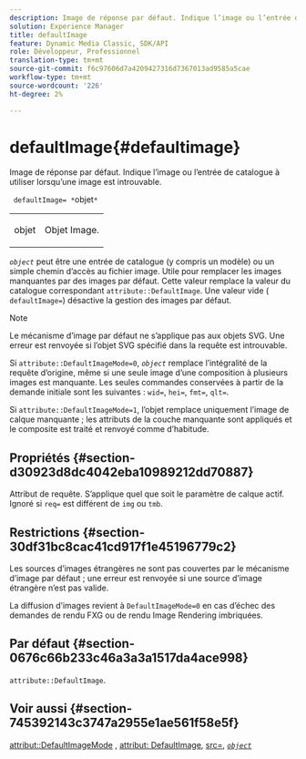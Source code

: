 ```yaml
---
description: Image de réponse par défaut. Indique l’image ou l’entrée de catalogue à utiliser lorsqu’une image est introuvable.
solution: Experience Manager
title: defaultImage
feature: Dynamic Media Classic, SDK/API
role: Développeur, Professionnel
translation-type: tm+mt
source-git-commit: f6c97606d7a4209427316d7367013ad9585a5cae
workflow-type: tm+mt
source-wordcount: '226'
ht-degree: 2%

---
```



# defaultImage{#defaultimage}

Image de réponse par défaut. Indique l’image ou l’entrée de catalogue à utiliser lorsqu’une image est introuvable.

` defaultImage= *`objet`*`

<table id="simpletable_C1FC14B7D9AE476DB2B10EB402944335"> 
 <tr class="strow"> 
  <td class="stentry"> <p> <span class="codeph"> <span class="varname"> objet  </span> </span> </p> </td> 
  <td class="stentry"> <p>Objet Image. </p> </td> 
 </tr> 
</table>

*`object`* peut être une entrée de catalogue (y compris un modèle) ou un simple chemin d’accès au fichier image. Utile pour remplacer les images manquantes par des images par défaut. Cette valeur remplace la valeur du catalogue correspondant `attribute::DefaultImage`. Une valeur vide ( `defaultImage=`) désactive la gestion des images par défaut.

>[!NOTE]
>
>Le mécanisme d’image par défaut ne s’applique pas aux objets SVG. Une erreur est renvoyée si l’objet SVG spécifié dans la requête est introuvable.

Si `attribute::DefaultImageMode=0`, *`object`* remplace l’intégralité de la requête d’origine, même si une seule image d’une composition à plusieurs images est manquante. Les seules commandes conservées à partir de la demande initiale sont les suivantes : `wid=`, `hei=`, `fmt=`, `qlt=`.

Si `attribute::DefaultImageMode=1`, l’objet remplace uniquement l’image de calque manquante ; les attributs de la couche manquante sont appliqués et le composite est traité et renvoyé comme d’habitude.

## Propriétés {#section-d30923d8dc4042eba10989212dd70887}

Attribut de requête. S’applique quel que soit le paramètre de calque actif. Ignoré si `req=` est différent de `img` ou `tmb`.

## Restrictions {#section-30df31bc8cac41cd917f1e45196779c2}

Les sources d’images étrangères ne sont pas couvertes par le mécanisme d’image par défaut ; une erreur est renvoyée si une source d’image étrangère n’est pas valide.

La diffusion d’images revient à `DefaultImageMode=0` en cas d’échec des demandes de rendu FXG ou de rendu Image Rendering imbriquées.

## Par défaut {#section-0676c66b233c46a3a3a1517da4ace998}

`attribute::DefaultImage`.

## Voir aussi {#section-745392143c3747a2955e1ae561f58e5f}

[attribut::DefaultImageMode](../../../../../is-api/image-catalog/image-serving-api-ref/c-image-catalog-reference/c-attributes-reference/r-defaultimagemode.md#reference-8a996af162f84e46bbe9e6e0d4e26782) ,  [attribut: DefaultImage](../../../../../is-api/image-catalog/image-serving-api-ref/c-image-catalog-reference/c-attributes-reference/r-is-cat-defaultimage.md#reference-8e9900e129f54ed68462a3c2fc3bc433),  [src=](../../../../../is-api/http-ref/image-serving-api-ref/c-http-protocol-reference/c-command-reference/r-src.md#reference-f6506637778c4c69bf106a7924a91ab1),  [ *`object`* ](../../../../../is-api/http-ref/image-serving-api-ref/c-http-protocol-reference/c-data-types/r-object.md#reference-2591bd24548d462782c68d138ef795a0)
